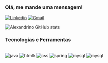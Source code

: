 ### Olá, me mande uma mensagem!

[![Linkedin](	https://img.shields.io/badge/LinkedIn-0077B5?style=for-the-badge&logo=linkedin&logoColor=white)](https://www.linkedin.com/in/lucas-alexandrino-1a99781a2/)
[![Gmail](https://img.shields.io/badge/Gmail-D14836?style=for-the-badge&logo=gmail&logoColor=white)](mailto:lucas.alexcontato@gmail.com)

![Alexandrino GitHub stats](https://github-readme-stats.vercel.app/api?username=lucas-alexandrino&show_icons=true&theme=radical)



### Tecnologias e Ferramentas
<div style ="display: inline_block"><br>
<img alling = "center" alt="java" src="https://img.shields.io/badge/Java-ED8B00?style=for-the-badge&logo=openjdk&logoColor=white" /> 
<img alling = "center" alt="html5" src="https://img.shields.io/badge/HTML5-E34F26?style=for-the-badge&logo=html5&logoColor=white" /> 
<img alling = "center" alt="css" src="https://img.shields.io/badge/CSS-239120?&style=for-the-badge&logo=css3&logoColor=white" /> 
<img alling = "center" alt="spring" src="https://img.shields.io/badge/Spring-6DB33F?style=for-the-badge&logo=spring&logoColor=white" /> 
<img alling = "center" alt="mysql" src="https://img.shields.io/badge/MySQL-005C84?style=for-the-badge&logo=mysql&logoColor=white" /> 
<img alling = "center" alt="mysql" src="https://img.shields.io/badge/React-20232A?style=for-the-badge&logo=react&logoColor=61DAFB" /> 
</div>
